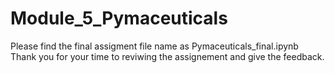 # Module_5_Pymaceuticals
Please find the final assigment file name as Pymaceuticals_final.ipynb
Thank you for your time to reviwing the assignement and give the feedback.
